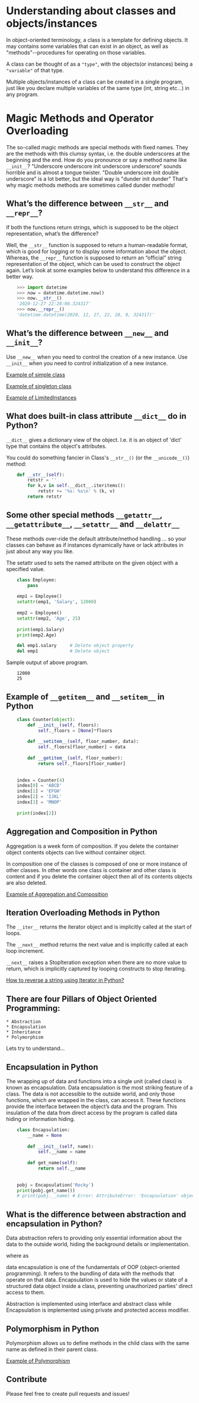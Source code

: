 # Understanding about classes and objects/instances

In object-oriented terminology, a class is a template for defining objects. It may contains some variables that can exist in an object, as well as "methods"--procedures for operating on those variables. 

A class can be thought of as a `"type"`, with the objects(or instances) being a `"variable"` of that type. 

Multiple objects/instances of a class can be created in a single program, just like you declare multiple variables of the same type (int, string etc...) in any program.


# Magic Methods and Operator Overloading

The so-called magic methods are special methods with fixed names. They are the methods with this clumsy syntax, i.e. the double underscores at the beginning and the end. 
How do you pronounce or say a method name like `__init__`? "Underscore underscore init underscore underscore" sounds horrible and is almost a tongue twister. "Double underscore init double underscore" is a lot better, but the ideal way is "dunder init dunder" That's why magic methods methods are sometimes called dunder methods!

## What’s the difference between `__str__` and `__repr__`?
If both the functions return strings, which is supposed to be the object representation, what’s the difference?

Well, the `__str__` function is supposed to return a human-readable format, which is good for logging or to display some information about the object. Whereas, the `__repr__` function is supposed to return an “official” string representation of the object, which can be used to construct the object again. Let’s look at some examples below to understand this difference in a better way.
```python
    >>> import datetime
    >>> now = datetime.datetime.now()
    >>> now.__str__()
    '2020-12-27 22:28:00.324317'
    >>> now.__repr__()
    'datetime.datetime(2020, 12, 27, 22, 28, 0, 324317)'
```

## What’s the difference between `__new__` and `__init__`?

Use `__new__` when you need to control the creation of a new instance. Use `__init__` when you need to control initialization of a new instance.

[Example of simple class](https://github.com/jprsurendra/core_python/blob/main/oops/new_and_init_in_class.py) 

[Example of singleton class](https://github.com/jprsurendra/core_python/blob/main/oops/singleton.py) 

[Example of LimitedInstances](https://github.com/jprsurendra/core_python/blob/main/oops/limited_instances.py) 
 

## What does built-in class attribute `__dict__` do in Python?

`__dict__` gives a dictionary view of the object. I.e. it is an object of 'dict' type that contains the object's attributes.

You could do something fancier in Class's `__str__()` (or the `__unicode__()`) method:
```python
    def __str__(self):
        retstr = ''
        for k,v in self.__dict__.iteritems():
            retstr += '%s: %s\n' % (k, v)
        return retstr
```

## Some other special methods `__getattr__`, `__getattribute__`, `__setattr__` and `__delattr__`

These methods over-ride the default attribute/method handling … so your classes can behave as if instances dynamically have or lack attributes in just about any way you like. 

The setattr used to sets the named attribute on the given object with a specified value.

```python
    class Employee:
        pass 
     
    emp1 = Employee()
    setattr(emp1, 'Salary', 12000)
     
    emp2 = Employee()
    setattr(emp2, 'Age', 25)
     
    print(emp1.Salary)
    print(emp2.Age)

    del emp1.salary     # Delete object property
    del emp1            # Delete object
```
Sample output of above program.
```
    12000
    25
```
## Example of `__getitem__` and `__setitem__` in Python
```python
    class Counter(object):
        def __init__(self, floors):
            self._floors = [None]*floors
     
        def __setitem__(self, floor_number, data):
            self._floors[floor_number] = data
     
        def __getitem__(self, floor_number):
            return self._floors[floor_number]
     
     
    index = Counter(4)
    index[0] = 'ABCD'
    index[1] = 'EFGH'
    index[2] = 'IJKL'
    index[3] = 'MNOP'
     
    print(index[2])
```

## Aggregation and Composition in Python

Aggregation is a week form of composition. If you delete the container object contents objects can live without container object.

In composition one of the classes is composed of one or more instance of other classes. In other words one class is container and other class is content and if you delete the container object then all of its contents objects are also deleted.

[Example of Aggregation and Composition](https://github.com/jprsurendra/core_python/blob/main/oops/aggregation_and_composition.py) 

 
## Iteration Overloading Methods in Python

The `__iter__` returns the iterator object and is implicitly called at the start of loops.

The `__next__` method returns the next value and is implicitly called at each loop increment.

`__next__` raises a StopIteration exception when there are no more value to return,
which is implicitly captured by looping constructs to stop iterating.

[How to reverse a string using Iterator in Python?](https://github.com/jprsurendra/core_python/blob/main/oops/iteration.py) 


## There are four Pillars of Object Oriented Programming:
    * Abstraction 
    * Encapsulation
    * Inheritance
    * Polymorphism 
Lets try to understand...


## Encapsulation in Python

The wrapping up of data and functions into a single unit (called class) is known as encapsulation. Data encapsulation is the most striking feature of a class. The data is not accessible to the outside world, and only those functions, which are wrapped in the class, can access it. These functions provide the interface between the object’s data and the program. This insulation of the data from direct access by the program is called data hiding or information hiding.
```python
    class Encapsulation:
        __name = None
     
        def __init__(self, name):
            self.__name = name
     
        def get_name(self):
            return self.__name
 
 
    pobj = Encapsulation('Rocky')
    print(pobj.get_name())
    # print(pobj.__name) # Error: AttributeError: 'Encapsulation' object has no attribute '__name'
```

## What is the difference between abstraction and encapsulation in Python?
Data abstraction refers to providing only essential information about the data to the outside world, hiding the background details or implementation.

where as

data encapsulation is one of the fundamentals of OOP (object-oriented programming). It refers to the bundling of data with the methods that operate on that data. Encapsulation is used to hide the values or state of a structured data object inside a class, preventing unauthorized parties' direct access to them.

Abstraction is implemented using interface and abstract class while Encapsulation is implemented using private and protected access modifier.

## Polymorphism in Python

Polymorphism allows us to define methods in the child class with the same name as defined in their parent class.

[Example of Polymorphism](https://github.com/jprsurendra/core_python/blob/main/oops/iteration.py) 


## Contribute

Please feel free to create pull requests and issues!